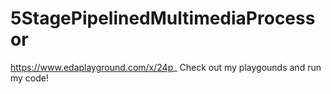 # 5StagePipelinedMultimediaProcessor
https://www.edaplayground.com/x/24p_
Check out my playgounds and run my code!
